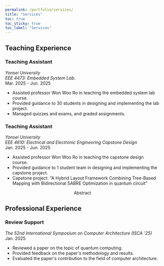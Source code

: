 ```yaml
---
permalink: /portfolio/services/
title: "Services"
toc: true
toc_sticky: true
toc_label: "Services"
---
```


## Teaching Experience

### Teaching Assistant

*Yonsei University<br>EEE 4473: Embedded System Lab.*
<br>Mar. 2025 - Jun. 2025

- Assisted professor Won Woo Ro in teaching the embedded system lab course.
- Provided guidance to 30 students in designing and implementing the lab project.
- Managed quizzes and exams, and graded assignments.



### Teaching Assistant

*Yonsei University<br>EEE 4610: Electrical and Electronic Engineering Capstone Design*
<br>Jan. 2025 - Jun. 2025

- Assisted professor Won Woo Ro in teaching the capstone design course.
- Provided guidance to 1 student team in designing and implementing the capstone project.
- Capstone project: "A Hybrid Layout Framework Combining Tree-Based Mapping with Bidirectional SABRE Optimization in quantum circuit"

<div style="text-align: center;">
  <a class="btn btn--info" onclick="toggleContent(this)">
      <i class="toggle-icon" data-feather="chevron-right" style="vertical-align: middle;"></i>Abstract
  </a>
</div>
<div class="abstract" style="display: none;">
    In quantum computing, mapping logical qubits to physical hardware and routing gates to satisfy connectivity constraints are critical compilation steps. 
    IBM’s heavy-hex architecture, widely used in current quantum processors, imposes unique topological challenges due to its irregular qubit connectivity. 
    While SABRE remains a dominant routing algorithm, its exhaustive SWAP evaluation incurs significant overhead as circuit sizes scale. 
    In this work, we introduce a tree-based pre-layout pass that embeds logical qubits into the coupling graph through a balanced, interaction-aware tree. 
    The resulting initial mapping enhances locality, pruning SABRE’s search space without altering its proven heuristics and cost model. 
    Experiments on random circuits and small-scale quantumerror-correction subcircuits compiled for heavy-hex backends circuit-depth reductions of as much as 13% compared with the original SABRE pipeline, affirming that a lightweight, topology-conscious initial mapping alone can yield substantial end-to-end benefits for near-term quantum devices.
</div>



## Professional Experience

### Review Support

*The 52nd International Symposium on Computer Architecture (ISCA '25)*
<br>Jan. 2025

- Reviewed a paper on the topic of quantum computing.
- Provided feedback on the paper's methodology and results.
- Evaluated the paper's contribution to the field of computer architecture.